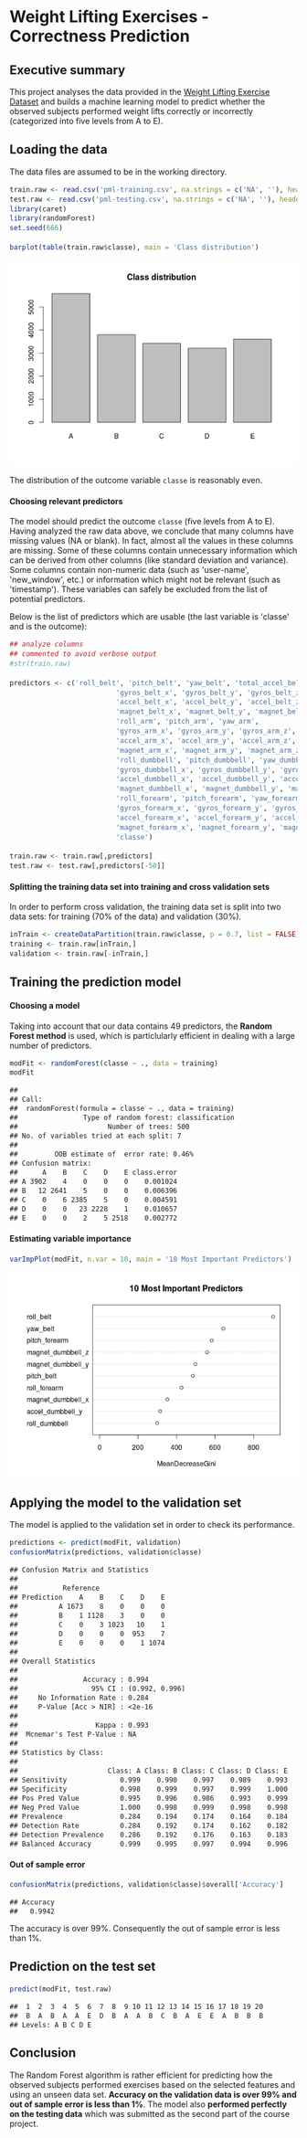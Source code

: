 # Weight Lifting Exercises - Correctness Prediction

## Executive summary

This project analyses the data provided in the [Weight Lifting Exercise Dataset](http://groupware.les.inf.puc-rio.br/har) and builds a machine learning model to predict whether the observed subjects performed weight lifts correctly or incorrectly (categorized into five levels from A to E).


## Loading the data

The data files are assumed to be in the working directory.


```r
train.raw <- read.csv('pml-training.csv', na.strings = c('NA', ''), header = TRUE)
test.raw <- read.csv('pml-testing.csv', na.strings = c('NA', ''), header = TRUE)
library(caret)
library(randomForest)
set.seed(666)

barplot(table(train.raw$classe), main = 'Class distribution')
```

![plot of chunk unnamed-chunk-1](./predmachlearn_files/figure-html/unnamed-chunk-1.png) 

The distribution of the outcome variable `classe` is reasonably even.

#### Choosing relevant predictors

The model should predict the outcome `classe` (five levels from A to E). Having analyzed the raw data above, we conclude that many columns have missing values (NA or blank). In fact, almost all the values in these columns are missing. Some of these columns contain unnecessary information which can be derived from other columns (like standard deviation and variance). Some columns contain non-numeric data (such as 'user-name', 'new_window', etc.) or information which might not be relevant (such as 'timestamp'). These variables can safely be excluded from the list of potential predictors.

Below is the list of predictors which are usable (the last variable is 'classe' and is the outcome):


```r
## analyze columns
## commented to avoid verbose output
#str(train.raw)

predictors <- c('roll_belt', 'pitch_belt', 'yaw_belt', 'total_accel_belt',
                          'gyros_belt_x', 'gyros_belt_y', 'gyros_belt_z',
                          'accel_belt_x', 'accel_belt_y', 'accel_belt_z',
                          'magnet_belt_x', 'magnet_belt_y', 'magnet_belt_z',
                          'roll_arm', 'pitch_arm', 'yaw_arm', 
                          'gyros_arm_x', 'gyros_arm_y', 'gyros_arm_z', 
                          'accel_arm_x', 'accel_arm_y', 'accel_arm_z',
                          'magnet_arm_x', 'magnet_arm_y', 'magnet_arm_z',
                          'roll_dumbbell', 'pitch_dumbbell', 'yaw_dumbbell',
                          'gyros_dumbbell_x', 'gyros_dumbbell_y', 'gyros_dumbbell_z',
                          'accel_dumbbell_x', 'accel_dumbbell_y', 'accel_dumbbell_z',
                          'magnet_dumbbell_x', 'magnet_dumbbell_y', 'magnet_dumbbell_z',
                          'roll_forearm', 'pitch_forearm', 'yaw_forearm',
                          'gyros_forearm_x', 'gyros_forearm_y', 'gyros_forearm_z',
                          'accel_forearm_x', 'accel_forearm_y', 'accel_forearm_z',
                          'magnet_forearm_x', 'magnet_forearm_y', 'magnet_forearm_z',
                          'classe')

train.raw <- train.raw[,predictors]
test.raw <- test.raw[,predictors[-50]]
```

#### Splitting the training data set into training and cross validation sets

In order to perform cross validation, the training data set is split into two data sets: for training (70% of the data) and validation (30%).


```r
inTrain <- createDataPartition(train.raw$classe, p = 0.7, list = FALSE)
training <- train.raw[inTrain,]
validation <- train.raw[-inTrain,]
```

## Training the prediction model

#### Choosing a model

Taking into account that our data contains 49 predictors, the **Random Forest method** is used, which is particlularly efficient in dealing with a large number of predictors.


```r
modFit <- randomForest(classe ~ ., data = training)
modFit
```

```
## 
## Call:
##  randomForest(formula = classe ~ ., data = training) 
##                Type of random forest: classification
##                      Number of trees: 500
## No. of variables tried at each split: 7
## 
##         OOB estimate of  error rate: 0.46%
## Confusion matrix:
##      A    B    C    D    E class.error
## A 3902    4    0    0    0    0.001024
## B   12 2641    5    0    0    0.006396
## C    0    6 2385    5    0    0.004591
## D    0    0   23 2228    1    0.010657
## E    0    0    2    5 2518    0.002772
```

#### Estimating variable importance


```r
varImpPlot(modFit, n.var = 10, main = '10 Most Important Predictors')
```

![plot of chunk unnamed-chunk-5](./predmachlearn_files/figure-html/unnamed-chunk-5.png) 

## Applying the model to the validation set

The model is applied to the validation set in order to check its performance.


```r
predictions <- predict(modFit, validation)
confusionMatrix(predictions, validation$classe)
```

```
## Confusion Matrix and Statistics
## 
##           Reference
## Prediction    A    B    C    D    E
##          A 1673    8    0    0    0
##          B    1 1128    3    0    0
##          C    0    3 1023   10    1
##          D    0    0    0  953    7
##          E    0    0    0    1 1074
## 
## Overall Statistics
##                                         
##                Accuracy : 0.994         
##                  95% CI : (0.992, 0.996)
##     No Information Rate : 0.284         
##     P-Value [Acc > NIR] : <2e-16        
##                                         
##                   Kappa : 0.993         
##  Mcnemar's Test P-Value : NA            
## 
## Statistics by Class:
## 
##                      Class: A Class: B Class: C Class: D Class: E
## Sensitivity             0.999    0.990    0.997    0.989    0.993
## Specificity             0.998    0.999    0.997    0.999    1.000
## Pos Pred Value          0.995    0.996    0.986    0.993    0.999
## Neg Pred Value          1.000    0.998    0.999    0.998    0.998
## Prevalence              0.284    0.194    0.174    0.164    0.184
## Detection Rate          0.284    0.192    0.174    0.162    0.182
## Detection Prevalence    0.286    0.192    0.176    0.163    0.183
## Balanced Accuracy       0.999    0.995    0.997    0.994    0.996
```

#### Out of sample error


```r
confusionMatrix(predictions, validation$classe)$overall['Accuracy']
```

```
## Accuracy 
##   0.9942
```

The accuracy is over 99%. Consequently the out of sample error is less than 1%.

## Prediction on the test set


```r
predict(modFit, test.raw)
```

```
##  1  2  3  4  5  6  7  8  9 10 11 12 13 14 15 16 17 18 19 20 
##  B  A  B  A  A  E  D  B  A  A  B  C  B  A  E  E  A  B  B  B 
## Levels: A B C D E
```

## Conclusion

The Random Forest algorithm is rather efficient for predicting how the observed subjects performed exercises based on the selected features and using an unseen data set.
**Accuracy on the validation data is over 99% and out of sample error is less than 1%**. The model also **performed perfectly on the testing data** which was submitted as the second part of the course project.
